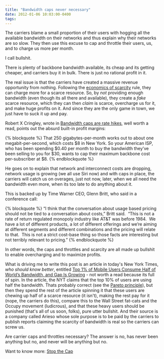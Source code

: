 ```yaml
---
title: "Bandwidth caps never necessary"
date: 2012-01-06 10:03:00-0400
tags: 
---
```


The carriers blame a small proportion of their users with hogging all the available bandwidth on their networks and thus explain why their networks are so slow. They then use this excuse to cap and throttle their users, us, and to charge us more per month.

I call bullshit.

There is plenty of backbone bandwidth available, its cheap and its getting cheaper, and carriers buy it in bulk. There is just no rational profit in it.

The real issue is that the carriers have created a massive revenue opportunity from nothing. Following the [economics of scarcity](http://en.wikipedia.org/wiki/Scarcity) rule, they can charge more for a scarce resource. So, by *not* providing enough bandwidth (even though its all there and available), they create a *fake* scarce resource, which they can then *claim* is scarce, overcharge us for it, and make huge profits on it. And since they are the only game in town, we just have to suck it up and pay.

Robert X Cringley, wrote in [Bandwidth caps are rate hikes](http://www.cringely.com/2011/07/bandwidth-caps-are-rate-hikes/), well worth a read, points out the absurd built-in profit margins:

{% blockquote %}
That 250 gigabytes-per-month works out to about one megabit-per-second, which costs $8 in New York. So your American ISP, who has been spending $0.40 per month to buy the bandwidth they’ve been selling to you for $30, wants to cap their maximum backbone cost per-subscriber at $8.
{% endblockquote %}

He goes on to explain that network and interconnect costs are dropping, network usage is growing (we all use Siri now) and with caps in place, the carriers will catch us on overages, just not now, later, when we all need the bandwidth even more, when its too late to do anything about it.

This is backed up by Time Warner CEO, Glenn Britt, who said in a conference call:

{% blockquote %}
“I think that the conversation about usage based pricing should not be tied to a conversation about costs,” Britt said.  “This is not a rate of return regulated monopoly industry like AT&T was before 1984.  We have a lot of different products, a lot of different offerings and we’re aiming at different segments and different combinations and the pricing will relate to that.  This is not a strict cost-base thing so those facts are interesting but not terribly relevant to pricing.”
{% endblockquote %}

In other words, the caps and throttles and scarcity are all made up bullshit to enable overcharging and to maximize profits.

What is driving me to write this post is an article in today's New York Times, *who should know better*, entitled [Top 1% of Mobile Users Consume Half of World’s Bandwidth, and Gap Is Growing](http://www.nytimes.com/2012/01/06/technology/top-1-of-mobile-users-use-half-of-worlds-wireless-bandwidth.html?_r=2&partner=rss&emc=rss) - not worth a read because its full of spin. In the article, the NYT claims that the top 10% of users are using half the bandwidth. Thats probably correct (see the [Pareto principle](http://en.wikipedia.org/wiki/Pareto_principle)), but then they spend the rest of the article spinning it that these users are chewing up half of a scarce resource (it isn't), making the rest pay for it (nope, the carriers do this), compare this to the Wall Street fat-cats and the Occupy movement (ludicrous), and that these heavy users should be punished (that's all of us soon, folks), pure utter bullshit. And their source is a company called Arieso whose sole purpose is to be paid by the carriers to publish reports claiming the scarcity of bandwidth is real so the carriers can screw us.

Are carrier caps and throttles necessary? The answer is no, has never been anything but no, and never will be anything but no.

Want to know more: [Stop the Cap](http://stopthecap.com)
